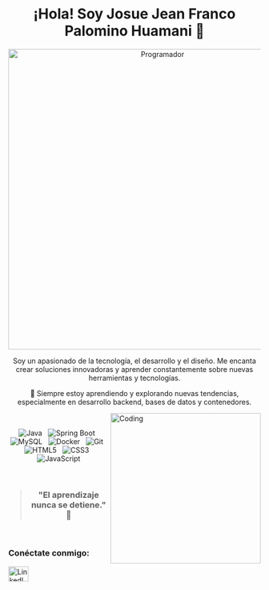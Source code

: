 <h1 align="center">¡Hola! Soy Josue Jean Franco Palomino Huamani 👋</h1>

<p align="center">
  <img src="https://d2a5isokysfowx.cloudfront.net/wp-content/uploads/2022/03/que-se-necesita-estudiar-para-ser-programador-scaled.jpg" alt="Programador" width="600" />
</p>

<p align="center">
  Soy un apasionado de la tecnología, el desarrollo y el diseño. Me encanta crear soluciones innovadoras y aprender constantemente sobre nuevas herramientas y tecnologías.
</p>

<p align="center">
  🌱 Siempre estoy aprendiendo y explorando nuevas tendencias, especialmente en desarrollo backend, bases de datos y contenedores.
</p>

<img align="right" alt="Coding" width="300" src="https://i.pinimg.com/originals/81/17/8b/81178b47a8598f0c81c4799f2cdd4057.gif" />

<br />

<p align="center">
  <img src="https://img.shields.io/badge/Java-007396?style=for-the-badge&logo=java&logoColor=white" alt="Java" />&nbsp;&nbsp;
  <img src="https://img.shields.io/badge/Spring_Boot-6DB33F?style=for-the-badge&logo=springboot&logoColor=white" alt="Spring Boot" />&nbsp;&nbsp;
  <img src="https://img.shields.io/badge/MySQL-4479A1?style=for-the-badge&logo=mysql&logoColor=white" alt="MySQL" />&nbsp;&nbsp;
  <img src="https://img.shields.io/badge/Docker-2496ED?style=for-the-badge&logo=docker&logoColor=white" alt="Docker" />&nbsp;&nbsp;
  <img src="https://img.shields.io/badge/Git-F05032?style=for-the-badge&logo=git&logoColor=white" alt="Git" />&nbsp;&nbsp;
  <img src="https://img.shields.io/badge/HTML5-E34F26?style=for-the-badge&logo=html5&logoColor=white" alt="HTML5" />&nbsp;&nbsp;
  <img src="https://img.shields.io/badge/CSS3-1572B6?style=for-the-badge&logo=css3&logoColor=white" alt="CSS3" />&nbsp;&nbsp;
  <img src="https://img.shields.io/badge/JavaScript-F7DF1E?style=for-the-badge&logo=javascript&logoColor=black" alt="JavaScript" />
</p>


<br />

> <h3 align="center">"El aprendizaje nunca se detiene." 🚀</h3>

<br />

<h3 align="left">Conéctate conmigo:</h3>
<p align="left">
  <a href="https://www.linkedin.com/in/josue-jean-franco-palomino-huamani-414072285/" target="_blank">
    <img src="https://raw.githubusercontent.com/rahuldkjain/github-profile-readme-generator/master/src/images/icons/Social/linked-in-alt.svg" alt="LinkedIn" height="30" width="40" />
  </a>
</p>
